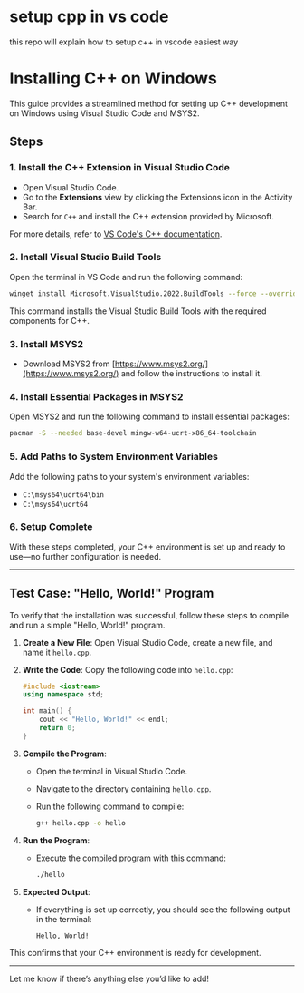 # setup cpp in vs code
 this repo will explain how to setup c++ in vscode easiest way

# Installing C++ on Windows

This guide provides a streamlined method for setting up C++ development on Windows using Visual Studio Code and MSYS2.

## Steps

### 1. Install the C++ Extension in Visual Studio Code

- Open Visual Studio Code.
- Go to the **Extensions** view by clicking the Extensions icon in the Activity Bar.
- Search for `C++` and install the C++ extension provided by Microsoft.

For more details, refer to [VS Code's C++ documentation](https://code.visualstudio.com/docs/languages/cpp#_example-install-mingwx64-on-windows).

### 2. Install Visual Studio Build Tools

Open the terminal in VS Code and run the following command:

```bash
winget install Microsoft.VisualStudio.2022.BuildTools --force --override "--wait --passive --add Microsoft.VisualStudio.Workload.VCTools --add Microsoft.VisualStudio.Component.VC.Tools.x86.x64 --add Microsoft.VisualStudio.Component.Windows11SDK.22000"
```

This command installs the Visual Studio Build Tools with the required components for C++.

### 3. Install MSYS2

- Download MSYS2 from [https://www.msys2.org/](https://www.msys2.org/) and follow the instructions to install it.

### 4. Install Essential Packages in MSYS2

Open MSYS2 and run the following command to install essential packages:

```bash
pacman -S --needed base-devel mingw-w64-ucrt-x86_64-toolchain
```

### 5. Add Paths to System Environment Variables

Add the following paths to your system's environment variables:

- `C:\msys64\ucrt64\bin`
- `C:\msys64\ucrt64`

### 6. Setup Complete

With these steps completed, your C++ environment is set up and ready to use—no further configuration is needed.

---

## Test Case: "Hello, World!" Program

To verify that the installation was successful, follow these steps to compile and run a simple "Hello, World!" program.

1. **Create a New File**: Open Visual Studio Code, create a new file, and name it `hello.cpp`.

2. **Write the Code**: Copy the following code into `hello.cpp`:

   ```cpp
   #include <iostream>
   using namespace std;

   int main() {
       cout << "Hello, World!" << endl;
       return 0;
   }
   ```

3. **Compile the Program**:
   - Open the terminal in Visual Studio Code.
   - Navigate to the directory containing `hello.cpp`.
   - Run the following command to compile:

     ```bash
     g++ hello.cpp -o hello
     ```

4. **Run the Program**:
   - Execute the compiled program with this command:

     ```bash
     ./hello
     ```

5. **Expected Output**:
   - If everything is set up correctly, you should see the following output in the terminal:

     ```
     Hello, World!
     ```

This confirms that your C++ environment is ready for development.

--- 

Let me know if there’s anything else you’d like to add!